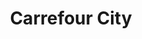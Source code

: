 ---
title: "Carrefour City"
url: /bordeaux/carrefour-city-rue-francois-de-sourdis/
shop: supermarché
---